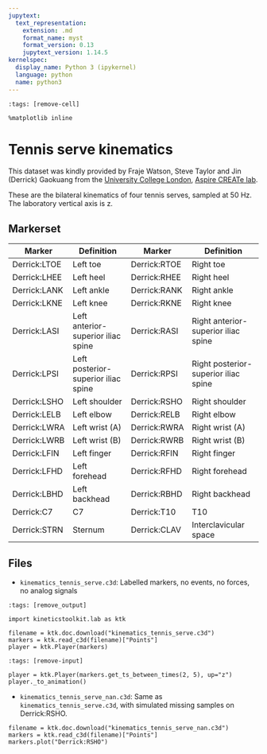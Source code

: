 ```yaml
---
jupytext:
  text_representation:
    extension: .md
    format_name: myst
    format_version: 0.13
    jupytext_version: 1.14.5
kernelspec:
  display_name: Python 3 (ipykernel)
  language: python
  name: python3
---
```


```{code-cell} ipython3
:tags: [remove-cell]

%matplotlib inline
```

# Tennis serve kinematics

This dataset was kindly provided by Fraje Watson, Steve Taylor and Jin (Derrick) Gaokuang from the [University College London](https://www.ucl.ac.uk/), [Aspire CREATe lab](https://ucl.ac.uk/aspire-create).

These are the bilateral kinematics of four tennis serves, sampled at 50 Hz. The laboratory vertical axis is z.

## Markerset

| Marker       | Definition                          | Marker       | Definition                                    |
| ------------ | ----------------------------------- | ------------ | ----------------------------------- |
| Derrick:LTOE | Left toe                            | Derrick:RTOE | Right toe                            |
| Derrick:LHEE | Left heel                           | Derrick:RHEE | Right heel                           |
| Derrick:LANK | Left ankle                          | Derrick:RANK | Right ankle                          |
| Derrick:LKNE | Left knee                           | Derrick:RKNE | Right knee                           |
| Derrick:LASI | Left anterior-superior iliac spine  | Derrick:RASI | Right anterior-superior iliac spine  |
| Derrick:LPSI | Left posterior-superior iliac spine | Derrick:RPSI | Right posterior-superior iliac spine |
| Derrick:LSHO | Left shoulder                       | Derrick:RSHO | Right shoulder                       |
| Derrick:LELB | Left elbow                          | Derrick:RELB | Right elbow                          |
| Derrick:LWRA | Left wrist (A)                      | Derrick:RWRA | Right wrist (A)                      |
| Derrick:LWRB | Left wrist (B)                      | Derrick:RWRB | Right wrist (B)                      |
| Derrick:LFIN | Left finger                         | Derrick:RFIN | Right finger                         |
| Derrick:LFHD | Left forehead                       | Derrick:RFHD | Right forehead                       |
| Derrick:LBHD | Left backhead                       | Derrick:RBHD | Right backhead                       |
| Derrick:C7   | C7                                  | Derrick:T10  | T10                                 |
| Derrick:STRN | Sternum                             | Derrick:CLAV | Interclavicular space               |

## Files

- `kinematics_tennis_serve.c3d`: Labelled markers, no events, no forces, no analog signals

```{code-cell} ipython3
:tags: [remove_output]

import kineticstoolkit.lab as ktk

filename = ktk.doc.download("kinematics_tennis_serve.c3d")
markers = ktk.read_c3d(filename)["Points"]
player = ktk.Player(markers)
```

```{code-cell} ipython3
:tags: [remove-input]

player = ktk.Player(markers.get_ts_between_times(2, 5), up="z")
player._to_animation()
```

- `kinematics_tennis_serve_nan.c3d`: Same as `kinematics_tennis_serve.c3d`, with simulated missing samples on Derrick:RSHO.

```{code-cell} ipython3
filename = ktk.doc.download("kinematics_tennis_serve_nan.c3d")
markers = ktk.read_c3d(filename)["Points"]
markers.plot("Derrick:RSHO")
```
